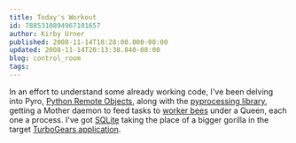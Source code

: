 ```yaml
---
title: Today's Workout
id: 7885310894967101657
author: Kirby Urner
published: 2008-11-14T18:28:00.000-08:00
updated: 2008-11-14T20:13:38.840-08:00
blog: control_room
tags: 
---
```


In an effort to understand some already working code, I've been delving into Pyro, [Python Remote Objects](http://pyro.sourceforge.net/), along with the [pyprocessing library](http://pyprocessing.berlios.de/), getting a Mother daemon to feed tasks to [worker bees](http://worldgame.blogspot.com/2005/11/google-gets-video.html) under a Queen, each one a process.  I've got [SQLite](http://www.sqlite.org/) taking the place of a bigger gorilla in the target [TurboGears application](http://turbogears.org/).